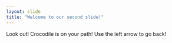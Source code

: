 ```yaml
---
layout: slide
title: "Welcome to our second slide!"
---
```

Look out! Crocodile is on your path!
Use the left arrow to go back!
